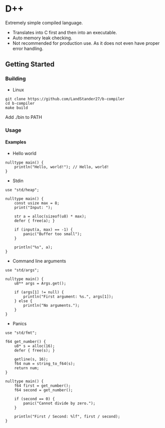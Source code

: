 # D++

Extremely simple compiled language.
- Translates into C first and then into an executable.
- Auto memory leak checking.
- Not recommended for production use. As it does not even have proper error handling.

## Getting Started

### Building
- Linux
```
git clone https://github.com/LandStander27/b-compiler
cd b-compiler
make build
```
Add ./bin to PATH
### Usage
#### Examples

- Hello world
```
nulltype main() {
	println("Hello, world!"); // Hello, world!
}
```

- Stdin
```
use "std/heap";

nulltype main() {
	const usize max = 8;
	print("Input: ");

	str a = alloc(sizeof(u8) * max);
	defer { free(a); }

	if (input(a, max) == -1) {
		panic("Buffer too small");
	}

	println("%s", a);
}
```

<!-- - String formatting
```
i32 main() {
	i32 a = 6;
	str s = "Mine: {a}"; // Calls a.display() and embeds into string. This allows you to create a custom string formatter on an object.
	println("Number: {s}"); // Number: Mine: 6
}
``` -->

<!-- - Vectors
```
i32 main() {
	Vec<i32> a = { 1, 2 };
	a << 3;
	println("Vector: {a}"); // { 1, 2, 3 }
}
``` -->

- Command line arguments
```
use "std/args";

nulltype main() {
	u8** args = Args.get();

	if (args[1] != null) {
		println("First argument: %s.", args[1]);
	} else {
		println("No arguments.");
	}
}
```

<!-- - For loops
```
nulltype main() {
	for (i32 i = 0; i < 10; i++) {
		print("%d, ", i);
	} // 0, 1, 2, 3, 4, 5, 6, 7, 8, 9,

	print("\n");
}
``` -->

- Panics
```
use "std/fmt";

f64 get_number() {
	u8* s = alloc(16);
	defer { free(s); }

	getline(s, 16);
	f64 num = string_to_f64(s);
	return num;
}

nulltype main() {
	f64 first = get_number();
	f64 second = get_number();

	if (second == 0) {
		panic("Cannot divide by zero.");
	}

	println("First / Second: %lf", first / second);
}
```

<!-- - Everything else is exactly like C++ -->
<!-- - For more in-depth examples take a look at [Examples](https://github.com/LandStander27/dpp/tree/master/examples) -->